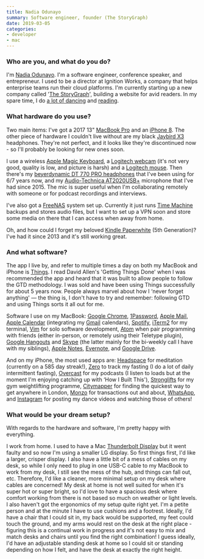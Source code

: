 ```yaml
---
title: Nadia Odunayo
summary: Software engineer, founder (The StoryGraph)
date: 2019-03-05
categories:
- developer
- mac
---
```


### Who are you, and what do you do?

I'm [Nadia Odunayo](http://www.nadiaodunayo.com/ "Nadia's website."). I'm a software engineer, conference speaker, and entrepreneur. I used to be a director at Ignition Works, a company that helps enterprise teams run their cloud platforms. I'm currently starting up a new company called '[The StoryGraph](https://www.thestorygraph.com/ "Nadia's website for avid readers.")', building a website for avid readers. In my spare time, I do [a lot of dancing](https://www.instagram.com/nodunayo/ "Nadia's Instagram account.") and [reading](https://www.goodreads.com/user/show/10407617-nadia "Nadia's Goodreads account.").

### What hardware do you use?

Two main items: I've got a 2017 13" [MacBook Pro][macbook-pro] and an [iPhone 8][iphone-8]. The other piece of hardware I couldn't live without are my black [Jaybird X3][x3] headphones. They're not perfect, and it looks like they're discontinued now - so I'll probably be looking for new ones soon.

I use a wireless [Apple Magic Keyboard][magic-keyboard], a [Logitech webcam][c270-hd] (it's not very good, quality is low, and picture is harsh) and a [Logitech mouse][ls1]. Then there's my [beyerdynamic DT 770 PRO headphones][dt-770-pro] that I've been using for 6/7 years now, and my [Audio-Technica AT2020USB+][at2020usb-plus] microphone that I've had since 2015. The mic is super useful when I'm collaborating remotely with someone or for podcast recordings and interviews.

I've also got a [FreeNAS][] system set up. Currently it just runs [Time Machine][time-machine] backups and stores audio files, but I want to set up a VPN soon and store some media on there that I can access when away from home.

Oh, and how could I forget my beloved [Kindle Paperwhite][kindle-paperwhite] (5th Generation)? I've had it since 2013 and it's still working great.

### And what software?

The app I live by, and refer to multiple times a day on both my MacBook and iPhone is [Things][]. I read David Allen's 'Getting Things Done' when I was recommended the app and heard that it was built to allow people to follow the GTD methodology. I was sold and have been using Things successfully for about 5 years now. People always marvel about how I ‘never forget anything' — the thing is, I don't have to try and remember: following GTD and using Things sorts it all out for me.

Software I use on my MacBook: [Google Chrome][chrome], [1Password][], [Apple Mail][mail], [Apple Calendar][calendar] (integrating my [Gmail][] calendars), [Spotify][], [iTerm2][] for my terminal, [Vim][] for solo software development, [Atom][] when pair programming with friends (either in-person, or remotely using their Teletype plugin), [Google Hangouts][google-hangouts] and [Skype][] (the latter mainly for the bi-weekly call I have with my siblings), [Apple Notes][notes], [Evernote][], and [Google Drive][google-drive].

And on my iPhone, the most used apps are: [Headspace][headspace-meditation-ios] for meditation (currently on a 585 day streak!), [Zero][zero-ios] to track my fasting (I do a lot of daily intermittent fasting), [Overcast][overcast-ios] for my podcasts (I listen to loads but at the moment I'm enjoying catching up with ‘How I Built This'), [Stronglifts][stronglifts-ios] for my gym weightlifting programme, [Citymapper][citymapper-ios] for finding the quickest way to get anywhere in London, [Monzo][monzo-ios] for transactions out and about, [WhatsApp][whatsapp-ios], and [Instagram][instagram-ios] for posting my dance videos and watching those of others!

### What would be your dream setup?

With regards to the hardware and software, I'm pretty happy with everything. 

I work from home. I used to have a Mac [Thunderbolt Display][thunderbolt-display] but it went faulty and so now I'm using a smaller LG display. So first things first, I'd like a larger, crisper display. I also have a little bit of a mess of cables on my desk, so while I only need to plug in one USB-C cable to my MacBook to work from my desk, I still see the mess of the hub, and things can fall out, etc. Therefore, I'd like a cleaner, more minimal setup on my desk where cables are concerned! My desk at home is not well suited for when it's super hot or super bright, so I'd love to have a spacious desk where comfort working from there is not based so much on weather or light levels. I also haven't got the ergonomics of my setup quite right yet. I'm a petite person and at the minute I have to use cushions and a footrest. Ideally, I'd have a chair that I could sit in, my back would be supported, my feet could touch the ground, and my arms would rest on the desk at the right place - figuring this is a continual work in progress and it's not easy to mix and match desks and chairs until you find the right combination! I guess ideally, I'd have an adjustable standing desk at home so I could sit or standing depending on how I felt, and have the desk at exactly the right height.

[1password]: https://1password.com "Password management software for Mac OS X."
[at2020usb-plus]: https://www.audio-technica.com/cms/wired_mics/5879a6ca22e5aa7e/index.html "A USB condenser microphone."
[atom]: https://atom.io/ "A text editor based on web technology."
[c270-hd]: https://www.logitech.com/en-us/product/hd-webcam-c270 "A webcam."
[calendar]: https://en.wikipedia.org/wiki/Calendar_(Apple) "The calendar software included with macOS."
[chrome]: https://www.google.com/intl/en/chrome/browser/ "A WebKit-based browser, where each tab runs in its own thread."
[citymapper-ios]: https://itunes.apple.com/gb/app/citymapper-london-public-transport/id469463298 "A city transport app."
[dt-770-pro]: https://north-america.beyerdynamic.com/shop/hah/headphones-and-headsets/studio-and-stage/studio-headphones/dt-770-pro.html "Closed headphones."
[evernote]: https://evernote.com/ "Online software for capturing notes."
[freenas]: https://www.freenas.org/ "Network Attached Storage software."
[gmail]: https://mail.google.com/mail/ "Web-based email."
[google-drive]: https://drive.google.com/ "A cloud storage service."
[google-hangouts]: https://hangouts.google.com/ "A voice, video and text chat service."
[headspace-meditation-ios]: https://www.headspace.com/ "A guided meditation app for iOS."
[instagram-ios]: https://itunes.apple.com/us/app/instagram/id389801252 "A photo taking/sharing app."
[iphone-8]: https://en.wikipedia.org/wiki/IPhone_8 "A 4.7 inch smartphone."
[iterm2]: https://iterm2.com/ "An alternative terminal application for Mac OS X."
[kindle-paperwhite]: https://www.amazon.com/Kindle-Paperwhite-Touch-light/dp/B007OZNZG0 "An e-book reader with a book-like screen."
[ls1]: https://support.logitech.com/en_us/product/ls1-laser-mouse "A laser mouse."
[macbook-pro]: https://www.apple.com/macbook-pro/ "A laptop."
[magic-keyboard]: https://en.wikipedia.org/wiki/Magic_Keyboard "A wireless keyboard."
[mail]: https://en.wikipedia.org/wiki/Mail_(application) "The default Mac OS X mail client."
[monzo-ios]: https://itunes.apple.com/us/app/monzo/id1052238659 "A banking app."
[notes]: https://en.wikipedia.org/wiki/Notes_(Apple) "A note-taking application included with Mac OS X."
[overcast-ios]: https://itunes.apple.com/us/app/overcast-podcast-player/id888422857 "A podcast app."
[skype]: https://www.skype.com/en/ "Voice and video chat software."
[spotify]: https://www.spotify.com/us/ "A music streaming service."
[stronglifts-ios]: https://itunes.apple.com/gb/app/stronglifts-gym-workout-log/id488580022 "A weightlifting strength tracker app."
[things]: https://culturedcode.com/things/ "A task management application for the Mac."
[thunderbolt-display]: https://www.apple.com/displays/ "A Thunderbolt-powered monitor."
[time-machine]: https://en.wikipedia.org/wiki/Time_Machine_(Mac_OS) "Backup software for the masses, included with Mac OS X 10.5."
[vim]: https://www.vim.org/ "A command-line text editor."
[whatsapp-ios]: https://itunes.apple.com/app/whatsapp-messenger/id310633997 "A cross-platform chat client for iOS."
[x3]: https://www.jaybirdsport.com/en-au/x3-bluetooth-headphones.html#985-000616 "Wireless sports earphones."
[zero-ios]: https://itunes.apple.com/us/app/zero-fasting-tracker/id1168348542 "A fasting tracker app."
